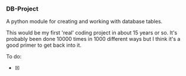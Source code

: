 ### DB-Project

A python module for creating and working with database tables. 

This would be my first 'real' coding project in about 15 years or so. It's probably been done 10000 times in 1000 different ways but I think it's a good primer to get back into it. 

To do:

- [x] 
